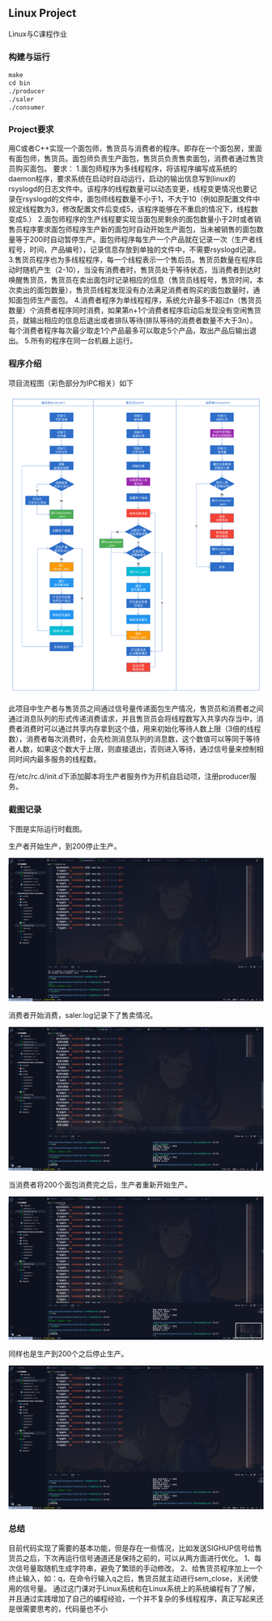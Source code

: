 ## Linux Project

Linux与C课程作业

### 构建与运行

```shell
make
cd bin
./producer
./saler
./consumer
```

### Project要求
用C或者C++实现一个面包师，售货员与消费者的程序。即存在一个面包房，里面有面包师，售货员。面包师负责生产面包，售货员负责售卖面包，消费者通过售货员购买面包。
要求：
1.面包师程序为多线程程序，将该程序编写成系统的daemon程序，要求系统在启动时自动运行，启动的输出信息写到linux的rsyslogd的日志文件中。该程序的线程数量可以动态变更，线程变更情况也要记录在rsyslogd的文件中，面包师线程数量不小于1，不大于10（例如原配置文件中规定线程数为3，修改配置文件后变成5，该程序能够在不重启的情况下，线程数变成5.）
2.面包师程序的生产线程要实现当面包房剩余的面包数量小于2时或者销售员程序要求面包师程序生产新的面包时自动开始生产面包，当未被销售的面包数量等于200时自动暂停生产。面包师程序每生产一个产品就在记录一次（生产者线程号，时间，产品编号），记录信息存放到单独的文件中，不需要rsyslogd记录。
3.售货员程序也为多线程程序，每一个线程表示一个售后员。售货员数量在程序启动时随机产生（2-10），当没有消费者时，售货员处于等待状态，当消费者到达时唤醒售货员，售货员在卖出面包时记录相应的信息（售货员线程号，售货时间，本次卖出的面包数量），售货员线程发现没有办法满足消费者购买的面包数量时，通知面包师生产面包。
4.消费者程序为单线程程序，系统允许最多不超过n（售货员数量）个消费者程序同时消费，如果第n+1个消费者程序启动后发现没有空闲售货员，就输出相应的信息后退出或者排队等待(排队等待的消费者数量不大于3n）。每个消费者程序每次最少取走1个产品最多可以取走5个产品，取出产品后输出退出。
5.所有的程序在同一台机器上运行。

### 程序介绍

项目流程图（彩色部分为IPC相关）如下

![Linux_project](./img/Linux_project.png)

此项目中生产者与售货员之间通过信号量传递面包生产情况，售货员和消费者之间通过消息队列的形式传递消费请求，并且售货员会将线程数写入共享内存当中，消费者消费时可以通过共享内存拿到这个值，用来初始化等待人数上限（3倍的线程数），消费者每次消费时，会先检测消息队列的消息数，这个数值可以等同于等待者人数，如果这个数大于上限，则直接退出，否则进入等待，通过信号量来控制相同时间内最多服务的线程数。

在/etc/rc.d/init.d下添加脚本将生产者服务作为开机自启动项，注册producer服务。

### 截图记录

下图是实际运行时截图。

生产者开始生产，到200停止生产。

![截屏2021-12-15 下午9.25.42](./img/1.png)



消费者开始消费，saler.log记录下了售卖情况。

![截屏2021-12-15 下午9.27.04](./img/2.png)

当消费者将200个面包消费完之后，生产者重新开始生产。

![截屏2021-12-15 下午9.27.53](./img/3.png)

同样也是生产到200个之后停止生产。

![截屏2021-12-15 下午9.28.00](./img/4.png)

### 总结

目前代码实现了需要的基本功能，但是存在一些情况，比如发送SIGHUP信号给售货员之后，下次再运行信号通道还是保持之前的，可以从两方面进行优化。
1、每次信号量取随机生成字符串，避免了繁琐的手动修改。
2、给售货员程序加上一个终止输入，如：q，在命令行输入q之后，售货员就主动进行sem_close，关闭使用的信号量。
通过这门课对于Linux系统和在Linux系统上的系统编程有了了解，并且通过实践增加了自己的编程经验，一个并不复杂的多线程程序，真正写起来还是很需要思考的，代码量也不小